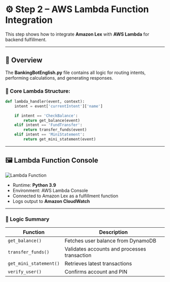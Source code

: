 # ⚙️ Step 2 – AWS Lambda Function Integration

This step shows how to integrate **Amazon Lex** with **AWS Lambda** for backend fulfillment.

---

## 🧩 Overview

The **BankingBotEnglish.py** file contains all logic for routing intents, performing calculations, and generating responses.

### 🐍 Core Lambda Structure:

```python
def lambda_handler(event, context):
    intent = event['currentIntent']['name']
    
    if intent == 'CheckBalance':
        return get_balance(event)
    elif intent == 'FundTransfer':
        return transfer_funds(event)
    elif intent == 'MiniStatement':
        return get_mini_statement(event)
```

---

## 🖼️ Lambda Function Console

![Lambda Function](screenshots/lambda-code.png)

- Runtime: **Python 3.9**
- Environment: AWS Lambda Console  
- Connected to Amazon Lex as a fulfillment function  
- Logs output to **Amazon CloudWatch**  

---

### 🧠 Logic Summary

| Function | Description |
|-----------|--------------|
| `get_balance()` | Fetches user balance from DynamoDB |
| `transfer_funds()` | Validates accounts and processes transaction |
| `get_mini_statement()` | Retrieves latest transactions |
| `verify_user()` | Confirms account and PIN |
